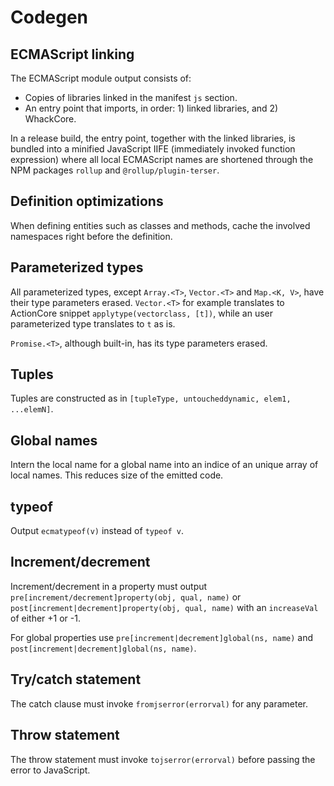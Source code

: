 # Codegen

## ECMAScript linking

The ECMAScript module output consists of:

* Copies of libraries linked in the manifest `js` section.
* An entry point that imports, in order: 1) linked libraries, and 2) WhackCore.

In a release build, the entry point, together with the linked libraries, is bundled into a minified JavaScript IIFE (immediately invoked function expression) where all local ECMAScript names are shortened through the NPM packages `rollup` and `@rollup/plugin-terser`.

## Definition optimizations

When defining entities such as classes and methods, cache the involved namespaces right before the definition.

## Parameterized types

All parameterized types, except `Array.<T>`, `Vector.<T>` and `Map.<K, V>`, have their type parameters erased.
`Vector.<T>` for example translates to ActionCore snippet `applytype(vectorclass, [t])`, while an user parameterized type translates to `t` as is.

`Promise.<T>`, although built-in, has its type parameters erased.

## Tuples

Tuples are constructed as in `[tupleType, untoucheddynamic, elem1, ...elemN]`.

## Global names

Intern the local name for a global name into an indice of an unique array of local names. This reduces size of the emitted code.

## typeof

Output `ecmatypeof(v)` instead of `typeof v`.

## Increment/decrement

Increment/decrement in a property must output `pre[increment/decrement]property(obj, qual, name)` or `post[increment|decrement]property(obj, qual, name)` with an `increaseVal` of either +1 or -1.

For global properties use `pre[increment|decrement]global(ns, name)` and `post[increment|decrement]global(ns, name)`.

## Try/catch statement

The catch clause must invoke `fromjserror(errorval)` for any parameter.

## Throw statement

The throw statement must invoke `tojserror(errorval)` before passing the error to JavaScript.